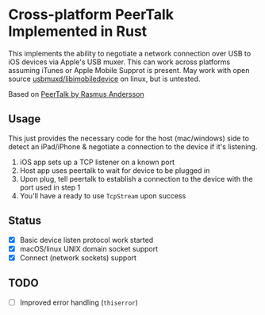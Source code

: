 # Cross-platform PeerTalk Implemented in Rust

This implements the ability to negotiate a network connection over USB to iOS devices via Apple's USB muxer. This can work across platforms assuming iTunes or Apple Mobile Supprot is present. May work with open source [usbmuxd/libimobiledevice](http://www.libimobiledevice.org/) on linux, but is untested.

Based on [PeerTalk by Rasmus Andersson](https://github.com/rsms/peertalk)

## Usage

This just provides the necessary code for the host (mac/windows) side to detect an iPad/iPhone & negotiate a connection to the device if it's listening.

1. iOS app sets up a TCP listener on a known port
2. Host app uses peertalk to wait for device to be plugged in
3. Upon plug, tell peertalk to establish a connection to the device with the port used in step 1
4. You'll have a ready to use `TcpStream` upon success

## Status

- [x] Basic device listen protocol work started
- [x] macOS/linux UNIX domain socket support
- [x] Connect (network sockets) support

## TODO

- [ ] Improved error handling (`thiserror`)
